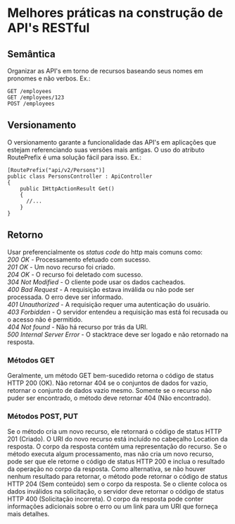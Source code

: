 <h1>Melhores práticas na construção de API's RESTful</h1>

<h2>Semântica</h2>
Organizar as API's em torno de recursos baseando seus nomes em pronomes e não verbos. Ex.:

```
GET /employees
GET /employees/123
POST /employees
```

<h2>Versionamento</h2>
O versionamento garante a funcionalidade das API's em aplicações que estejam referenciando suas versões mais antigas. O uso do atributo RoutePrefix é uma solução fácil para isso. Ex.:

```
[RoutePrefix("api/v2/Persons")]
public class PersonsController : ApiController
{
    public IHttpActionResult Get()
    {
      //...
    }
}
```

<h2>Retorno</h2>
Usar preferencialmente os <i>status code</i> do http mais comuns como:<br>
<i>200 OK</i> - Processamento efetuado com sucesso.<br>
<i>201 OK</i> - Um novo recurso foi criado.<br>
<i>204 OK</i> - O recurso foi deletado com sucesso.<br>
<i>304 Not Modified</i> - O cliente pode usar os dados cacheados.<br>
<i>400 Bad Request</i> - A requisição estava inválida ou não pode ser processada. O erro deve ser informado.<br>
<i>401 Unauthorized</i> - A requisição requer uma autenticação do usuário.<br>
<i>403 Forbidden</i> - O servidor entendeu a requisição mas está foi recusada ou o acesso não é permitido.<br>
<i>404 Not found</i> - Não há recurso por trás da URI.<br>
<i>500 Internal Server Error</i> - O stacktrace deve ser logado e não retornado na resposta.<br>

<h3>Métodos GET</h3>
Geralmente, um método GET bem-sucedido retorna o código de status HTTP 200 (OK). Não retornar 404 se o conjuntos de dados for vazio, retornar o conjunto de dados vazio mesmo. Somente se o recurso não puder ser encontrado, o método deve retornar 404 (Não encontrado).

<h3>Métodos POST, PUT</h3>
Se o método cria um novo recurso, ele retornará o código de status HTTP 201 (Criado). O URI do novo recurso está incluído no cabeçalho Location da resposta. O corpo da resposta contém uma representação do recurso.
Se o método executa algum processamento, mas não cria um novo recurso, pode ser que ele retorne o código de status HTTP 200 e inclua o resultado da operação no corpo da resposta. Como alternativa, se não houver nenhum resultado para retornar, o método pode retornar o código de status HTTP 204 (Sem conteúdo) sem o corpo da resposta.
Se o cliente coloca os dados inválidos na solicitação, o servidor deve retornar o código de status HTTP 400 (Solicitação incorreta). O corpo da resposta pode conter informações adicionais sobre o erro ou um link para um URI que forneça mais detalhes.
